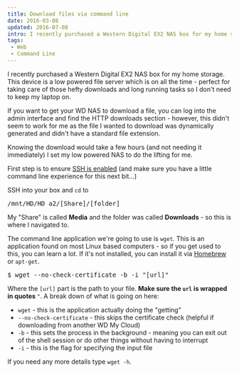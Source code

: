 ```yaml
---
title: Download files via command line
date: 2016-03-08
updated: 2016-07-08
intro: I recently purchased a Western Digital EX2 NAS box for my home storage. This device is a low powered file server which is on all the time - perfect for ...
tags:
 - Web
 - Command Line
---
```


<p>I recently purchased a Western Digital EX2 NAS box for my home storage. This device is a low powered file server which is on all the time - perfect for taking care of those hefty downloads and long running tasks so I don't need to keep my laptop on.</p>

<p>If you want to get your WD NAS to download a file, you can log into the admin interface and find the HTTP downloads section - however, this didn't seem to work for me as the file I wanted to download was dynamically generated and didn't have a standard file extension.</p>





<p>Knowing the download would take a few hours (and not needing it immediately) I set my low powered NAS to do the lifting for me.</p>





<p>First step is to ensure <a href="http://support.wdc.com/KnowledgeBase/answer.aspx?ID=10435">SSH is enabled</a> (and make sure you have a little command line experience for this next bit...)</p>





<p>SSH into your box and <code>cd</code> to</p>





<pre class="language-bash">/mnt/HD/HD_a2/[Share]/[folder]</pre>









<p>My "Share" is called <strong class="redactor-inline-converted">Media</strong> and the folder was called <strong class="redactor-inline-converted">Downloads</strong> - so this is where I navigated to.</p>





<p>The command line application we're going to use is <code>wget</code>. This is an application found on most Linux based computers - so if you get used to this, you can learn a lot. If it's not installed, you can install it via <a href="http://brew.sh/">Homebrew</a> or <code>apt-get</code>.</p>





<pre class="language-bash">$ wget --no-check-certificate -b -i "[url]"</pre>









<p>Where the&nbsp;<code>[url]</code>&nbsp;part is the path to your file.&nbsp;<strong>Make sure the&nbsp;<code>url</code>&nbsp;is wrapped in quotes&nbsp;</strong><code>"</code>. A break down of what is going on here:</p>





<ul>
<li><code>wget</code> - this is the application actually doing the "getting"</li>
<li><code>--no-check-certificate</code> - this skips the certificate check (helpful if downloading from another WD My Cloud)</li>
<li><code>-b</code> - this sets the process in the background - meaning you can exit out of the shell session or do other things without having to interrupt</li>
<li><code>-i</code> - this is the flag for specifying the input file</li>
</ul>





<p>If you need any more details type <code>wget -h</code>.</p>